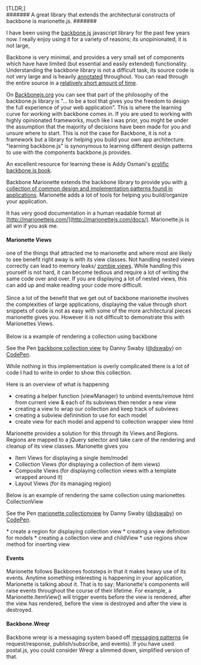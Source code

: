<div class="tldr"><span class="outer">[</span>TLDR;<span class="outer">]</div>
####### A great library that extends the architectural constructs of backbone is marionette.js.  #######
<br />

I have been using the [backbone.js](https://github.com/jashkenas/backbone) javascript library for the past few years now. I really enjoy using it for a variety of reasons; its unopinionated, it is not large,

Backbone is very minimal, and provides a very small set of components which have have limited (but essential and easily extended) functionality. Understanding the backbone library is not a difficult task, its source code is not very large and is heavily [annotated](http://backbonejs.org/docs/backbone.html) throughout. You can read through the entire source  in a [relatively short amount of time](https://www.youtube.com/watch?v=k4mBqcRrJ_o&index=1&list=PLlgxAbM67lYIGw8DnANC7VgREbzJRQged). 

On [Backbonejs.org](http://backbonejs.org/) you can see that part of the philosophy of the backbone.js library is "... to be a tool that gives you the freedom to design the full experience of your web application". This is where the learning curve for working with backbone comes in. If you are used to working with highly opinionated frameworks, much like I was prior, you might be under the assumption that the majority of decisions have been made for you and unsure where to start. This is not the case for Backbone, it is not a framework but a library for helping you build your own app architecture. "learning backbone.js" is synonymous to learning different design patterns to use with the components backbone.js provides.
  
An excellent resource for learning these is Addy Osmani's [prolific backbone.js book](http://addyosmani.github.io/backbone-fundamentals/).

Backbone Marionette extends the backbone library to provide you with [a collection of common design and implementation patterns found in applications](https://github.com/marionettejs/backbone.marionette#about-marionette). Marionette adds a lot of tools for helping you build/organize your application.

It has very good documentation in a human readable format at [http://marionettejs.com/](http://marionettejs.com/docs/). Marionette.js is all win if you ask me.

#### Marionette Views ####
one of the things that attracted me to marionette and where most are likely to see benefit right away is with its view classes. Not handling nested views correctly can lead to memory leaks/ [zombie views](https://lostechies.com/derickbailey/2011/09/15/zombies-run-managing-page-transitions-in-backbone-apps/). While handling this yourself is not hard, it can become tedious and require a lot of writing the same code over and over. If you are displaying a lot of nested views, this can add up and make reading your code more difficult. 
<br />
<br />
Since a lot of the benefit that we get out of backbone marionette involves the complexities of large applications, displaying the value through short snippets of code is not as easy with some of the more architectural pieces marionette gives you. However it is not difficult to demonstrate this with Marionettes Views.
<br />
<br />
Below is a example of rendering a collection using backbone

<p data-height="380" data-theme-id="0" data-slug-hash="waGNZd" data-default-tab="result" data-user="dswaby" class='codepen'>See the Pen <a href='http://codepen.io/dswaby/pen/waGNZd/'>backbone collection view</a> by Danny Swaby (<a href='http://codepen.io/dswaby'>@dswaby</a>) on <a href='http://codepen.io'>CodePen</a>.</p>
<script async src="//assets.codepen.io/assets/embed/ei.js"></script>

While nothing in this implementation is overly complicated there is a lot of code I had to write in order to show this collection. 

Here is an overview of what is happening

 * creating a helper function (viewManager) to unbind events/remove html from current view & each of its subviews then render a new view
 * creating a view to wrap our collection and keep track of subviews
 * creating a subview defininition to use for each model
 * create view for each model and append to collection wrapper view html
 
Marionette provides a solution for this through its Views and Regions. Regions are mapped to a jQuery selector and take care of the rendering and cleanup of its view classes. Marionette gives you

 * Item Views for displaying a single item/model
 * Collection Views (for displaying a collection of item views)
 * Composite Views (for displaying collection views with a template wrapped around it)
 * Layout Views (for its managing region)

Below is an example of rendering the same collection using marionettes CollectionView
<p data-height="380" data-theme-id="0" data-slug-hash="rVemap" data-default-tab="result" data-user="dswaby" class='codepen'>See the Pen <a href='http://codepen.io/dswaby/pen/rVemap/'>marionette collectionview</a> by Danny Swaby (<a href='http://codepen.io/dswaby'>@dswaby</a>) on <a href='http://codepen.io'>CodePen</a>.</p>
<script async src="//assets.codepen.io/assets/embed/ei.js"></script>
 * create a region for displaying collection view
 * creating a view definition for models
 * creating a collection view and childView 
 * use regions show method for inserting view

#### Events ####

Marionette follows Backbones footsteps in that it makes heavy use of its events. Anytime something interesting is happening in your application, Marionette is talking about it. That is to say; Marionette's components will raise events throughout the course of their lifetime. For example, a Marionette.ItemView() will trigger events before the view is rendered, after the view has rendered, before the view is destroyed and after the view is destroyed. 

#### Backbone.Wreqr ####

Backbone wreqr is a messaging system based off [messaging patterns](http://www.eaipatterns.com/) (ie request/response, publish/subscribe, and events). If you have used postal.js, you could consider Wreqr a slimmed down, simplified version of that. 

  
  

  
  



